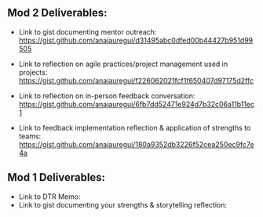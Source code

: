 ## Mod 2 Deliverables:
* Link to gist documenting mentor outreach:
https://gist.github.com/anajauregui/d31495abc0dfed00b44427b951d99505

* Link to reflection on agile practices/project management used in projects: 
https://gist.github.com/anajauregui/f226062021fcf1f650407d97175d2ffc

* Link to reflection on in-person feedback conversation:
https://gist.github.com/anajauregui/6fb7dd52471e924d7b32c06a11b11ec1

* Link to feedback implementation reflection & application of strengths to teams:
https://gist.github.com/anajauregui/180a9352db3226f52cea250ec9fc7e4a


## Mod 1 Deliverables:
* Link to DTR Memo: <script src="https://gist.github.com/anajauregui/d5f0583263cfec0e6c177d782bd6058f.js"></script>
* Link to gist documenting your strengths & storytelling reflection: <script src="https://gist.github.com/anajauregui/23997ef6d1d0a060b4226045713caadd.js"></script>
